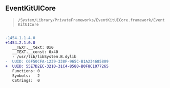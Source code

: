 ## EventKitUICore

> `/System/Library/PrivateFrameworks/EventKitUICore.framework/EventKitUICore`

```diff

-1454.1.1.4.0
+1454.2.1.0.0
   __TEXT.__text: 0x0
   __TEXT.__const: 0x40
   - /usr/lib/libSystem.B.dylib
-  UUID: C6F50CFA-1239-338F-965C-B1A234685809
+  UUID: 55E7D2EC-3210-31C4-8580-B0F8C1077265
   Functions: 0
   Symbols:   2
   CStrings:  0

```
